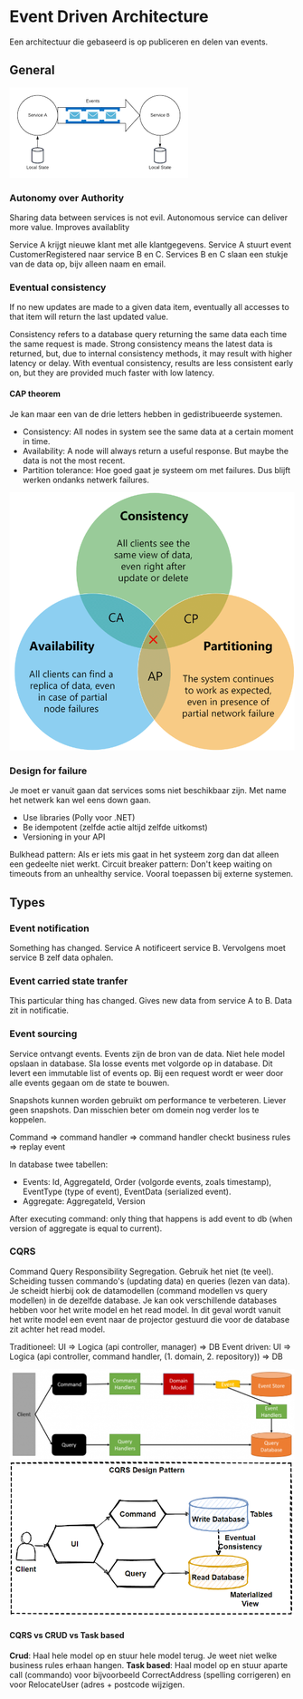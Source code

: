 # Event Driven Architecture

Een architectuur die gebaseerd is op publiceren en delen van events.

## General

![EDA illustration](/images/eda-illustration.png)

### Autonomy over Authority

Sharing data between services is not evil. Autonomous service can deliver more value. Improves availablity

Service A krijgt nieuwe klant met alle klantgegevens. Service A stuurt event CustomerRegistered naar service B en C. Services B en C slaan een stukje van de data op, bijv alleen naam en email.

### Eventual consistency

If no new updates are made to a given data item, eventually all accesses to that item will return the last updated value.

Consistency refers to a database query returning the same data each time the same request is made.
Strong consistency means the latest data is returned, but, due to internal consistency methods, it may result with higher latency or delay. With eventual consistency, results are less consistent early on, but they are provided much faster with low latency.

#### CAP theorem

Je kan maar een van de drie letters hebben in gedistribueerde systemen.

- Consistency: All nodes in system see the same data at a certain moment in time.
- Availability: A node will always return a useful response. But maybe the data is not the most recent.
- Partition tolerance: Hoe goed gaat je systeem om met failures. Dus blijft werken ondanks netwerk failures.

![CAP Theorem](/images/eda-cap-theorem.png)

### Design for failure

Je moet er vanuit gaan dat services soms niet beschikbaar zijn. Met name het netwerk kan wel eens down gaan.

- Use libraries (Polly voor .NET)
- Be idempotent (zelfde actie altijd zelfde uitkomst)
- Versioning in your API

Bulkhead pattern: Als er iets mis gaat in het systeem zorg dan dat alleen een gedeelte niet werkt.
Circuit breaker pattern: Don't keep waiting on timeouts from an unhealthy service. Vooral toepassen bij externe systemen.

## Types

### Event notification

Something has changed. Service A notificeert service B. Vervolgens moet service B zelf data ophalen.

### Event carried state tranfer

This particular thing has changed. Gives new data from service A to B. Data zit in notificatie.

### Event sourcing

Service ontvangt events. Events zijn de bron van de data.
Niet hele model opslaan in database. Sla losse events met volgorde op in database. Dit levert een immutable list of events op. Bij een request wordt er weer door alle events gegaan om de state te bouwen.

Snapshots kunnen worden gebruikt om performance te verbeteren. Liever geen snapshots. Dan misschien beter om domein nog verder los te koppelen.

Command => command handler => command handler checkt business rules => replay event

In database twee tabellen:

- Events: Id, AggregateId, Order (volgorde events, zoals timestamp), EventType (type of event), EventData (serialized event).
- Aggregate: AggregateId, Version

After executing command: only thing that happens is add event to db (when version of aggregate is equal to current).

### CQRS

Command Query Responsibility Segregation. Gebruik het niet (te veel).
Scheiding tussen commando's (updating data) en queries (lezen van data).
Je scheidt hierbij ook de datamodellen (command modellen vs query modellen) in de dezelfde database.
Je kan ook verschillende databases hebben voor het write model en het read model. In dit geval wordt vanuit het write model een event naar de projector gestuurd die voor de database zit achter het read model.

Traditioneel: UI => Logica (api controller, manager) => DB
Event driven: UI => Logica (api controller, command handler, (1. domain, 2. repository)) => DB

![CQRS](/images/eda-cqrs.png)
![CQRS 2](/images/eda-cqrs-2.png)

#### CQRS vs CRUD vs Task based

**Crud**: Haal hele model op en stuur hele model terug. Je weet niet welke business rules erhaan hangen.
**Task based**: Haal model op en stuur aparte call (commando) voor bijvoorbeeld CorrectAddress (spelling corrigeren) en voor RelocateUser (adres + postcode wijzigen.
